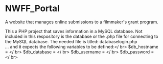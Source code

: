 # NWFF_Portal
A website that manages online submissions to a filmmaker's grant program.

This a PHP project that saves information in a MySQL database. Not included in this respository is the database or the .php file for connecting to the MySQL database. The needed file is titled:
databaselogin.php<br />
... and it expects the following variables to be defined:</ br>
$db_hostname = </ br>
$db_database = </ br>
$db_username = </ br>
$db_password = </ br>
